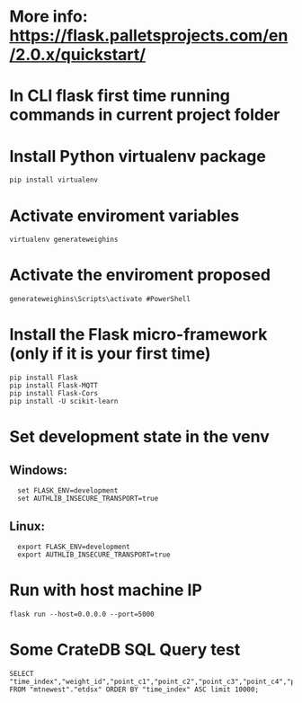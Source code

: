 # More info: https://flask.palletsprojects.com/en/2.0.x/quickstart/

# In CLI flask first time running commands in current project folder 

  # Install Python virtualenv package

    pip install virtualenv

  # Activate enviroment variables
    
    virtualenv generateweighins
  
  # Activate the enviroment proposed

    generateweighins\Scripts\activate #PowerShell

  # Install the Flask micro-framework (only if it is your first time)

    pip install Flask
    pip install Flask-MQTT
    pip install Flask-Cors
    pip install -U scikit-learn

  # Set development state in the venv

   ## Windows:
      set FLASK_ENV=development
      set AUTHLIB_INSECURE_TRANSPORT=true

   ## Linux:
      export FLASK_ENV=development 
      export AUTHLIB_INSECURE_TRANSPORT=true

  # Run with host machine IP

    flask run --host=0.0.0.0 --port=5000

  # Some CrateDB SQL Query test
    
    SELECT "time_index","weight_id","point_c1","point_c2","point_c3","point_c4","point_c5","point_c6","point_c7","point_c8","serialn_c1","serialn_c2","serialn_c3","serialn_c4","serialn_c5","serialn_c6","serialn_c7","serialn_c8","weight_c1","weight_c2","weight_c3","weight_c4","weight_c5","weight_c6","weight_c7","weight_c8","voltage_c1","voltage_c2","voltage_c3","voltage_c4","voltage_c5","voltage_c6","voltage_c7","voltage_c8" FROM "mtnewest"."etdsx" ORDER BY "time_index" ASC limit 10000;
     


